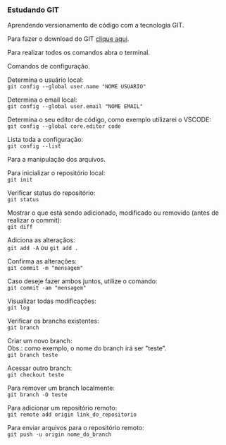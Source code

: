 ### Estudando GIT

Aprendendo versionamento de código com a tecnologia GIT.

Para fazer o download do GIT [clique aqui](https://git-scm.com/downloads).

Para realizar todos os comandos abra o terminal.

Comandos de configuração.

Determina o usuário local:  
`git config --global user.name "NOME USUARIO"`  

Determina o email local:  
`git config --global user.email "NOME EMAIL"`

Determina o seu editor de código, como exemplo utilizarei o VSCODE:  
`git config --global core.editor code`

Lista toda a configuração:  
`git config --list`

Para a manipulação dos arquivos.

Para inicializar o repositório local:  
`git init`

Verificar status do repositório:  
`git status` 

Mostrar o que está sendo adicionado, modificado ou removido (antes de realizar o commit):  
`git diff`

Adiciona as alteraçãos:  
`git add -A` ou `git add .` 

Confirma as alterações:  
`git commit -m "mensagem"`

Caso deseje fazer ambos juntos, utilize o comando:  
`git commit -am "mensagem"`

Visualizar todas modificações:  
`git log`

Verificar os branchs existentes:  
`git branch`

Criar um novo branch:  
Obs.: como exemplo, o nome do branch irá ser "teste".  
`git branch teste`

Acessar outro branch:  
`git checkout teste`

Para remover um branch localmente:  
`git branch -D teste`   

Para adicionar um repositório remoto:  
`git remote add origin link_do_repositorio`

Para enviar arquivos para o repositório remoto:  
`git push -u origin nome_do_branch`